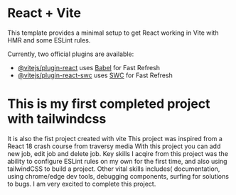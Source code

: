 # React + Vite

This template provides a minimal setup to get React working in Vite with HMR and some ESLint rules.

Currently, two official plugins are available:

- [@vitejs/plugin-react](https://github.com/vitejs/vite-plugin-react/blob/main/packages/plugin-react/README.md) uses [Babel](https://babeljs.io/) for Fast Refresh
- [@vitejs/plugin-react-swc](https://github.com/vitejs/vite-plugin-react-swc) uses [SWC](https://swc.rs/) for Fast Refresh

# This is my first completed project with tailwindcss
It is also the fist project created with vite
This project was inspired from a React 18 crash course from traversy media
With this project you can add new job, edit job and delete job.
Key skills I acqire from this project was the ability to configure ESLint rules on my own for the first time, and also using tailwindCSS to build a project.
Other vital skills includes( documentation, using chrome/edge dev tools, debugging components, surfing for solutions to bugs.
I am very excited to complete this project.
